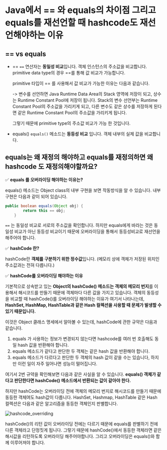 # Java에서 == 와 equals의 차이점 그리고 equals를 재선언할 때 hashcode도 재선언해야하는 이유

## == vs equals
- ==
    `==` 연산자는 **동일성 비교**입니다. 객체 인스턴스의 주소값을 비교합니다.
    primitive data type의 경우 ==를 통해 값 비교가 가능합니다.

    primitive 타입이 == 를 사용해서 값 비교가 가능한 이유는 다음과 같습니다.

    -> 변수를 선언하면 Java Runtime Data Area의 Stack 영역에 저장이 되고, 상수는 Runtime Constant Pool에 저장이 됩니다.
    Stack의 변수 선언부는 Runtime Constant Pool의 주소값을 가리키게 되고, 다른 변수도 같은 상수를 저장하게 된다면 같은 Runtime Constant Pool의 주소값을 가리키게 됩니다.

    그렇기 때문에 primitive type의 주소값 비교가 가능 한 것입니다.

- equals()
    `equals()` 메소드는 **동등성 비교** 입니다.
    객체 내부의 실제 값을 비교합니다.

## equals는 왜 재정의 해야하고 equals를 재정의하면 왜 hashcode 도 재정의해야할까요?

✅ **equals 를 오버라이딩 해야하는 이유는?**

equals() 메소드는 Object class의 내부 구현을 보면 작동방식을 알 수 있습니다.
내부 구현은 다음과 같이 되어 있습니다.

```java
public boolean equals(Object obj) {
        return this == obj;
    }
```

`==` 는 동일성 비교로 서로의 주소값을 확인합니다. 하지만 equals에게 바라는 것은 동일성 비교가 아닌 동등성 비교이기 때문에 오버라이딩을 통해서 동등성비교로 재선언을 해주어야 합니다.

✅ **hashCode 란?**

hashCode란 **객체를 구분하기 위한 정수값**입니다. (메모리 상에 객체가 저장된 위치인 주소값과는 전혀 다릅니다.)

✅ **hashCode를 오버라이딩 해야하는 이유**

기본적으로 상속받고 있는 **Object의 hashCode() 메소드는 객체의 메모리 번지**를 이용해서 해시코드를 만들기 때문에 객체마다 다른 값을 가지고 있습니다.
객체의 동등성을 비교할 때 hashCode()를 오버라이딩 해야하는 이유가 여기서 나타나는데,  **HashSet, HashMap, HashTable과 같은 Hash 컬렉션을 사용할 때 문제가 발생할 수 있기 때문입니다.**

이것은 Object 클래스 명세에서 알아볼 수 있는데, hashCode에 관한 규약은 다음과 같습니다.
1. equals 가 사용하는 정보가 변경되지 않는다면 hashcode를 여러 번 호출해도 동일 hash 값을 반환해야 합니다.
2. equals 메소드가 같다고 판단한 두 객체는 같은 hash 값을 반환해야 합니다.
3. equals 메소드가 다르다고 판단한 두 객체의 hash 값이 같을 수는 있습니다, 하지만 이런 일이 자주 일어나면 성능이 떨어집니다.

여기서 2번 규약을 확인해보면 다음과 같은 사실을 알 수 있습니다.
**equals() 객체가 같다고 판단한다면 hashCode() 메소드에서 반환되는 값이 같아야 한다.**

하지만 hashCode는 오버라이딩 전에 객체의 메모리 번지로 해시코드를 만들기 때문에 동등한 객체여도 hash값이 다릅니다.
HashSet, Hashmap, HashTable 같은 Hash 컬렉션은 다음과 같은 알고리즘을 동등한 객체인지 판별합니다.

![hashcode_overriding](../img/hashcode_overriding.png)

hashCode()의 리턴 값이 오버라이딩 전에는 다르기 때문에 equals를 판별하기 전에 다른 객체라고 단정짓게 됩니다.
그렇기 때문에 hashCode()에서 동등한 객체라면 같은 해시값을 리턴하도록 오버라이딩 해주어야합니다.
그리고 오버라이딩은 equals()와 함께 이루어져야 합니다.